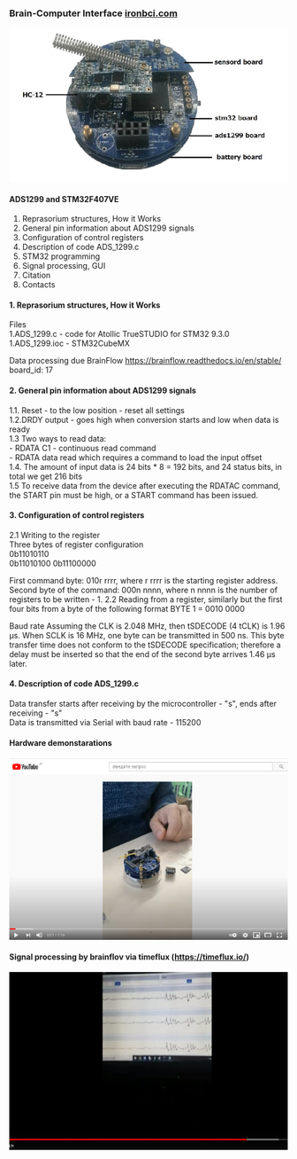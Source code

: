 ### Brain-Computer Interface [ironbci.com](https://ironbci.com)
                            
![alt tag](https://github.com/Ildaron/ironbci/blob/master/Supplementary%20files/general_view..jpg "general view")​


####  ADS1299 and STM32F407VE  
1. Reprasorium structures, How it Works
4. General pin information about ADS1299 signals
5. Configuration of control registers  
6. Description of code ADS_1299.c 
7. STM32 programming
8. Signal processing, GUI
9. Citation
10. Contacts 

####  1. Reprasorium structures, How it Works
Files   
1.ADS_1299.c   - code for Atollic TrueSTUDIO for STM32 9.3.0  
1.ADS_1299.ioc - STM32CubeMX

Data processing due BrainFlow https://brainflow.readthedocs.io/en/stable/  board_id: 17

####  2.  General pin information about ADS1299 signals
1.1. Reset - to the low position - reset all settings  
1.2.DRDY output - goes high when conversion starts and low when data is ready  
1.3  Two ways to read data:  
      - RDATA C1 - continuous read command  
      - RDATA data read which requires a command to load the input offset  
1.4. The amount of input data is 24 bits * 8 = 192 bits, and 24 status bits, in total we get 216 bits  
1.5 To receive data from the device after executing the RDATAC command, the START pin must be high, or a START command has been issued.  

#### 3. Configuration of control registers  
2.1 Writing to the register  
Three bytes of register configuration  
0b11010110    
0b11010100
0b11100000

First command byte: 010r rrrr, where r rrrr is the starting register address.
Second byte of the command: 000n nnnn, where n nnnn is the number of registers to be written - 1.
2.2 Reading from a register, similarly but the first four bits from a byte of the following format
BYTE 1 = 0010 0000 

Baud rate
Assuming the CLK is 2.048 MHz, then tSDECODE (4 tCLK) is 1.96 μs. When SCLK is 16 MHz, one byte can be transmitted in 500 ns. This byte transfer time does not conform to the tSDECODE specification; therefore a delay must be inserted so that the end of the second byte arrives 1.46 µs later.  

#### 4. Description of code ADS_1299.c  
Data transfer starts after receiving by the microcontroller - "s", ends after receiving - "s"  
Data is transmitted via Serial with baud rate - 115200  


#### Hardware demonstarations     
[![Hardware demonstrations](https://github.com/Ildaron/ironbci/blob/master/Supplementary%20files/hardware_ironbci.bmp)](https://youtu.be/kfbvYXvBCJk)  
#### Signal processing by brainflov via timeflux (https://timeflux.io/)  
[![Sowtware demonstrations](https://github.com/Ildaron/ironbci/blob/master/Supplementary%20files/software.bmp)](https://youtu.be/y1O7FNJLeh4)  
